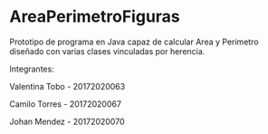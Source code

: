 # AreaPerimetroFiguras

Prototipo de programa en Java capaz de calcular Area y Perimetro diseñado con varias clases vinculadas por herencia.

Integrantes:

Valentina Tobo - 20172020063

Camilo Torres - 20172020067

Johan Mendez - 20172020070
